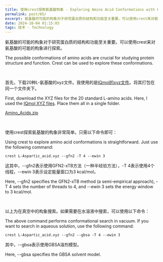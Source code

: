 ```yaml
---
title: 使用crest探索氨基酸构象 - Exploring Amino Acid Conformations with Crest
permalink: post/65/
excerpt: 氨基酸的可能的构象对于研究蛋白质的结构和功能至关重要。可以使用crest来对氨基酸的可能的构象进行探索。<br>The possible conformations of amino acids are crucial for studying protein structure and function. Crest can be used to explore these conformations.
date: 2024-10-04 01:15:03
tags: 技术 - Technology
---
```


氨基酸的可能的构象对于研究蛋白质的结构和功能至关重要。可以使用crest来对氨基酸的可能的构象进行探索。

The possible conformations of amino acids are crucial for studying protein structure and function. Crest can be used to explore these conformations.

<br>

首先，下载20种L-氨基酸的xyz文件。我使用的是[IQmol的xyz文件](https://github.com/nutjunkie/IQmol/tree/master/share/fragments/Molecules/Amino_Acids)。将其打包在同一个文件夹下。

First, download the XYZ files for the 20 standard L-amino acids. Here, I used the [IQmol XYZ files](https://github.com/nutjunkie/IQmol/tree/master/share/fragments/Molecules/Amino_Acids). Place them all in a single folder.

[Amino_Acids.zip](Amino_Acids.zip)

<br>

使用crest探索氨基酸的构象非常简单。只需以下命令即可：

Using crest to explore amino acid conformations is straightforward. Just use the following command:

`crest L-Aspartic_acid.xyz --gfn2 -T 4 --ewin 3`

这其中，--gfn2表示使用GFN2-xTB方法（一种半经验方法），-T 4表示使用4个线程，--ewin 3表示设定能量窗口为3 kcal/mol。

Here, --gfn2 specifies the GFN2-xTB method (a semi-empirical approach), -T 4 sets the number of threads to 4, and --ewin 3 sets the energy window to 3 kcal/mol.

<br>

以上为在真空中的构象搜索。如果需要在水溶液中搜索，可以使用以下命令：

The above command performs conformational search in vacuum. If you want to search in aqueous solution, use the following command:

`crest L-Aspartic_acid.xyz --gfn2 --gbsa -T 4 --ewin 3`

其中，--gbsa表示使用GBSA溶剂模型。

Here, --gbsa specifies the GBSA solvent model.